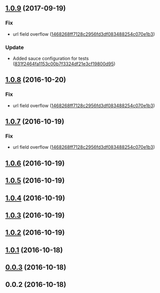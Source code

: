 <a name="1.0.9"></a>
## [1.0.9](https://github.com/advanced-rest-client/history-list-items/compare/1.0.3...1.0.9) (2017-09-19)


### Fix

* url field overflow ([1468268ff7128c2956fd3df083488254c070e1b3](https://github.com/advanced-rest-client/history-list-items/commit/1468268ff7128c2956fd3df083488254c070e1b3))

### Update

* Added sauce configuration for tests ([831f2464fa1153c00b7f3324df21e3cf19800d95](https://github.com/advanced-rest-client/history-list-items/commit/831f2464fa1153c00b7f3324df21e3cf19800d95))



<a name="1.0.8"></a>
## [1.0.8](https://github.com/advanced-rest-client/history-list-items/compare/1.0.3...v1.0.8) (2016-10-20)


### Fix

* url field overflow ([1468268ff7128c2956fd3df083488254c070e1b3](https://github.com/advanced-rest-client/history-list-items/commit/1468268ff7128c2956fd3df083488254c070e1b3))



<a name="1.0.7"></a>
## [1.0.7](https://github.com/advanced-rest-client/history-list-items/compare/1.0.3...v1.0.7) (2016-10-19)


### Fix

* url field overflow ([1468268ff7128c2956fd3df083488254c070e1b3](https://github.com/advanced-rest-client/history-list-items/commit/1468268ff7128c2956fd3df083488254c070e1b3))



<a name="1.0.6"></a>
## [1.0.6](https://github.com/advanced-rest-client/history-list-items/compare/1.0.3...v1.0.6) (2016-10-19)




<a name="1.0.5"></a>
## [1.0.5](https://github.com/advanced-rest-client/history-list-items/compare/1.0.3...v1.0.5) (2016-10-19)




<a name="1.0.4"></a>
## [1.0.4](https://github.com/advanced-rest-client/history-list-items/compare/1.0.3...v1.0.4) (2016-10-19)




<a name="1.0.3"></a>
## [1.0.3](https://github.com/advanced-rest-client/history-list-items/compare/0.0.2...v1.0.3) (2016-10-19)




<a name="1.0.2"></a>
## [1.0.2](https://github.com/advanced-rest-client/history-list-items/compare/0.0.2...v1.0.2) (2016-10-19)




<a name="1.0.1"></a>
## [1.0.1](https://github.com/advanced-rest-client/history-list-items/compare/0.0.2...v1.0.1) (2016-10-18)




<a name="0.0.3"></a>
## [0.0.3](https://github.com/advanced-rest-client/history-list-items/compare/0.0.2...v0.0.3) (2016-10-18)




<a name="0.0.2"></a>
## 0.0.2 (2016-10-18)




